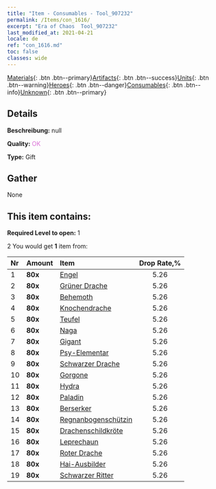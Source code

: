 ```yaml
---
title: "Item - Consumables - Tool_907232"
permalink: /Items/con_1616/
excerpt: "Era of Chaos  Tool_907232"
last_modified_at: 2021-04-21
locale: de
ref: "con_1616.md"
toc: false
classes: wide
---
```

 [Materials](/de/Items/){: .btn .btn--primary}[Artifacts](/de/Items/Artifacts/){: .btn .btn--success}[Units](/de/Items/Units/){: .btn .btn--warning}[Heroes](/de/Items/Heroes/){: .btn .btn--danger}[Consumables](/de/Items/Consumables/){: .btn .btn--info}[Unknown](/de/Items/Unknown/){: .btn .btn--primary}

## Details
 **Beschreibung:** null

 **Quality:** <span style="color: #DA70D6">OK</span>

 **Type:** Gift

## Gather

  None

## This item contains:

 **Required Level to open:** 1

 2 You would get **1** item  from:

  | Nr | Amount |     Item    | Drop Rate,% |
  |:---|:-------|:------------|:---------:|
  | 1 |  **80x** | [Engel](/de/Items/unt_196/) | 5.26 | 
  | 2 |  **80x** | [Grüner Drache](/de/Items/unt_205/) | 5.26 | 
  | 3 |  **80x** | [Behemoth](/de/Items/unt_223/) | 5.26 | 
  | 4 |  **80x** | [Knochendrache](/de/Items/unt_214/) | 5.26 | 
  | 5 |  **80x** | [Teufel](/de/Items/unt_232/) | 5.26 | 
  | 6 |  **80x** | [Naga](/de/Items/unt_240/) | 5.26 | 
  | 7 |  **80x** | [Gigant](/de/Items/unt_241/) | 5.26 | 
  | 8 |  **80x** | [Psy-Elementar](/de/Items/unt_267/) | 5.26 | 
  | 9 |  **80x** | [Schwarzer Drache](/de/Items/unt_250/) | 5.26 | 
  | 10 |  **80x** | [Gorgone](/de/Items/unt_257/) | 5.26 | 
  | 11 |  **80x** | [Hydra](/de/Items/unt_259/) | 5.26 | 
  | 12 |  **80x** | [Paladin](/de/Items/unt_197/) | 5.26 | 
  | 13 |  **80x** | [Berserker](/de/Items/unt_224/) | 5.26 | 
  | 14 |  **80x** | [Regnanbogenschützin](/de/Items/unt_274/) | 5.26 | 
  | 15 |  **80x** | [Drachenschildkröte](/de/Items/unt_278/) | 5.26 | 
  | 16 |  **80x** | [Leprechaun](/de/Items/unt_270/) | 5.26 | 
  | 17 |  **80x** | [Roter Drache](/de/Items/unt_251/) | 5.26 | 
  | 18 |  **80x** | [Hai-Ausbilder](/de/Items/unt_281/) | 5.26 | 
  | 19 |  **80x** | [Schwarzer Ritter](/de/Items/unt_213/) | 5.26 | 
